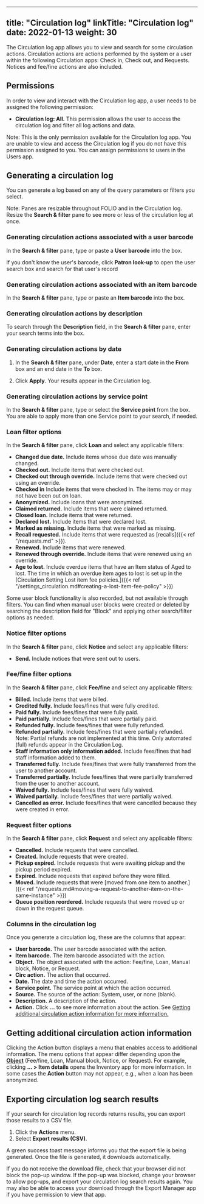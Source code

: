 
---
title: "Circulation log"
linkTitle: "Circulation log"
date: 2022-01-13
weight: 30
---

The Circulation log app allows you to view and search for some circulation actions. Circulation actions are actions performed by the system or a user within the following Circulation apps: Check in, Check out, and Requests. Notices and fee/fine actions are also included.

## Permissions

In order to view and interact with the Circulation log app, a user needs to be assigned the following permission:

* **Circulation log: All.** This permission allows the user to access the circulation log and filter all log actions and data.

Note: This is the only permission available for the Circulation log app. You are unable to view and access the Circulation log if you do not have this permission assigned to you. You can assign permissions to users in the Users app.


## Generating a circulation log

You can generate a log based on any of the query parameters or filters you select.

Note: Panes are resizable throughout FOLIO and in the Circulation log. Resize the **Search & filter** pane to see more or less of the circulation log at once.


### Generating circulation actions associated with a user barcode

In the **Search & filter** pane, type or paste a **User barcode** into the box.

If you don't know the user's barcode, click **Patron look-up** to open the user search box and search for that user's record 

### Generating circulation actions associated with an item barcode

In the **Search & filter** pane, type or paste an **Item barcode** into the box.

### Generating circulation actions by description

To search through the **Description** field, in the **Search & filter** pane, enter your search terms into the box.

### Generating circulation actions by date

1. In the **Search & filter** pane, under **Date**, enter a start date in the **From** box and an end date in the **To** box.

2. Click **Apply**. Your results appear in the Circulation log.


### Generating circulation actions by service point

In the **Search & filter** pane, type or select the **Service point** from the box. You are able to apply more than one Service point to your search, if needed.

### Loan filter options

In the **Search & filter** pane, click **Loan** and select any applicable filters:

* **Changed due date.** Include items whose due date was manually changed.
* **Checked out.** Include items that were checked out.
* **Checked out through override.** Include items that were checked out using an override.
* **Checked in** Include items that were checked in. The items may or may not have been out on loan.
* **Anonymized.** Include loans that were anonymized.
* **Claimed returned.** Include items that were claimed returned.
* **Closed loan.** Include items that were returned.
* **Declared lost.** Include items that were declared lost.
* **Marked as missing.** Include items that were marked as missing.
* **Recall requested.** Include items that were requested as [recalls]({{< ref "/requests.md" >}}).
* **Renewed.** Include items that were renewed.
* **Renewed through override.** Include items that were renewed using an override.
* **Age to lost.** Include overdue items that have an Item status of Aged to lost. The time in which an overdue item ages to lost is set up in the [Circulation Setting Lost item fee policies.]({{< ref "/settings_circulation.md#creating-a-lost-item-fee-policy" >}})

Some user block functionality is also recorded, but not available through filters. You can find when manual user blocks were created or deleted by searching the description field for "Block" and applying other search/filter options as needed.


### Notice filter options

In the **Search & filter** pane, click **Notice** and select any applicable filters:

* **Send.** Include notices that were sent out to users.


### Fee/fine filter options

In the **Search & filter** pane, click **Fee/fine** and select any applicable filters:

* **Billed.** Include items that were billed.
* **Credited fully.** Include fees/fines that were fully credited.
* **Paid fully.** Include fees/fines that were fully paid.
* **Paid partially.** Include fees/fines that were partially paid.
* **Refunded fully.** Include fees/fines that were fully refunded.
* **Refunded partially.** Include fees/fines that were partially refunded. Note: Partial refunds are not implemented at this time. Only automated (full) refunds appear in the Circulation Log.
* **Staff information only information added.** Include fees/fines that had staff information added to them.
* **Transferred fully.** Include fees/fines that were fully transferred from the user to another account.
* **Transferred partially.** Include fees/fines that were partially transferred from the user to another account.
* **Waived fully.** Include fees/fines that were fully waived.
* **Waived partially.** Include fees/fines that were partially waived.
* **Cancelled as error.** Include fees/fines that were cancelled because they were created in error.


### Request filter options

In the **Search & filter** pane, click **Request** and select any applicable filters:

* **Cancelled.** Include requests that were cancelled.
* **Created.** Include requests that were created.
* **Pickup expired.** Include requests that were awaiting pickup and the pickup period expired.
* **Expired.** Include requests that expired before they were filled.
* **Moved.** Include requests that were [moved from one item to another.]({{< ref "/requests.md#moving-a-request-to-another-item-on-the-same-instance" >}})
* **Queue position reordered.** Include requests that were moved up or down in the request queue.


### Columns in the circulation log

Once you generate a circulation log, these are the columns that appear:

* **User barcode.** The user barcode associated with the action.
* **Item barcode.** The item barcode associated with the action.
* **Object.** The object associated with the action: Fee/fine, Loan, Manual block, Notice, or Request.
* **Circ action.** The action that occurred.
* **Date.** The date and time the action occurred.
* **Service point.** The service point at which the action occurred.
* **Source.** The source of the action: System, user, or none (blank).
* **Description.** A description of the action.
* **Action.** Click **…** to see more information about the action. See [Getting additional circulation action information for more information.](#getting-additional-circulation-action-information)


## Getting additional circulation action information

Clicking the Action button displays a menu that enables access to additional information. The menu options that appear differ depending upon the **[Object](#columns-in-the-circulation-log)** (Fee/fine, Loan, Manual block, Notice, or Request). For example, clicking **... > Item details** opens the Inventory app for more information. In some cases the **Action** button may not appear, e.g., when a loan has been anonymized.

## Exporting circulation log search results

If your search for circulation log records returns results, you can export those results to a CSV file.

1. Click the **Actions** menu.
2. Select **Export results (CSV)**.

A green success toast message informs you that the export file is being generated. Once the file is generated, it downloads automatically.

If you do not receive the download file, check that your browser did not block the pop-up window. If the pop-up was blocked, change your browser to allow pop-ups, and export your circulation log search results again. You may also be able to access your download through the Export Manager app if you have permission to view that app.
